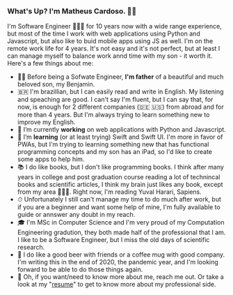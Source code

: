### What's Up? I'm Matheus Cardoso. 🧔🏻

I'm Software Engineer 👨🏻‍💻 for 10 years now with a wide range experience, but most of the time I work with web applications using Python and Javascript, but also like to buid mobile apps using JS as well. I'm on the remote work life for 4 years. It's not easy and it's not perfect, but at least I can manage myself to balance work annd time with my son - it worth it. Here's a few things about me: 

- 👨‍👦 Before being a Sofwate Engineer, **I'm father** of a beautiful and much beloved son, my Benjamin. 
- 🇧🇷 I'm brazillian, but I can easily read and write in English. My listening and speaching are good. I can't say I'm fluent, but I can say that, for now, is enough for 2 different companies (🇩🇪 🇺🇸) from abroad and for more than 4 years. But I'm always trying to learn something new to improve my English. 
- 🔭 I’m currently **working** on web applications with Python and Javascript.
- 🌱 I’m **learning** (or at least trying) Swift and Swift UI. I'm more in favor of PWAs, but I'm trying to learning something new that has functional programming concepts and my son has an iPad, so I'd like to create some apps to help him. 
- 📚 I do like books, but I don't like programming books. I think after many years in college and post graduation course reading a lot of technincal books and scientific articles, I think my brain just likes any book, except from my area 🤷🏻‍♂️. Right now, I'm reading Yuval Harari, Sapiens. 
- ⏱ Unfortunately I still can't manage my time to do much after work, but if you are a beginner and want some help of mine, I'm fully available to guide or annswer any doubt in my reach. 
- 🎓 I'm MSc in Computer Science and I'm very proud of my Computation Engineering gradution, they both made half of the professional that I am. I like to be a Software Engineer, but I miss the old days of scientific research.
- 🍻 I do like a good beer with friends or a coffee mug with good company. I'm writing this in the end of 2020, the pandemic year, and I'm looking forward to be able to do those things again. 
- 📜 Oh, if you want/need to know more about me, reach me out. Or take a look at my "[resume](https://www.linkedin.com/in/matheuscardoso/)" to get to know more about my professional side. 
